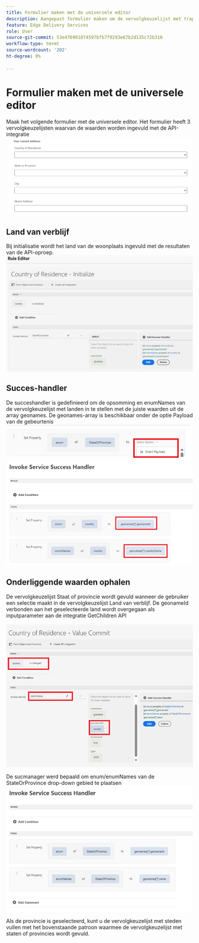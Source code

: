 ```yaml
---
title: Formulier maken met de universele editor
description: Aangepast formulier maken om de vervolgkeuzelijst met trapsgewijze gegevens te testen met de API-integratie
feature: Edge Delivery Services
role: User
source-git-commit: 53e476981874597bfb7f9293e67b2d135c72b318
workflow-type: tm+mt
source-wordcount: '202'
ht-degree: 0%

---
```


# Formulier maken met de universele editor

Maak het volgende formulier met de universele editor. Het formulier heeft 3 vervolgkeuzelijsten waarvan de waarden worden ingevuld met de API-integratie
![&#x200B; adaptive-form &#x200B;](assets/address-form.png)

## Land van verblijf

Bij initialisatie wordt het land van de woonplaats ingevuld met de resultaten van de API-oproep.
![&#x200B; initialize-event &#x200B;](assets/initialize-event.png)

## Succes-handler

De succeshandler is gedefinieerd om de opsomming en enumNames van de vervolgkeuzelijst met landen in te stellen met de juiste waarden uit de array geonames. De geonames-array is beschikbaar onder de optie Payload van de gebeurtenis
![&#x200B; gebeurtenis-lading &#x200B;](assets/event-payload.png)
![&#x200B; succes-manager &#x200B;](assets/success-handler.png)

## Onderliggende waarden ophalen

De vervolgkeuzelijst Staat of provincie wordt gevuld wanneer de gebruiker een selectie maakt in de vervolgkeuzelijst Land van verblijf. De geonameId verbonden aan het geselecteerde land wordt overgegaan als inputparameter aan de integratie GetChildren API

![&#x200B; get-children &#x200B;](assets/invoke-service-get-children.png)

De sucmanager werd bepaald om enum/enumNames van de StateOrProvince drop-down gebied te plaatsen
![&#x200B; get-children-success-handler &#x200B;](assets/child-success-handler.png)

Als de provincie is geselecteerd, kunt u de vervolgkeuzelijst met steden vullen met het bovenstaande patroon waarmee de vervolgkeuzelijst met staten of provincies wordt gevuld.